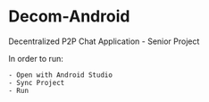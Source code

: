 # Decom-Android
Decentralized P2P Chat Application - Senior Project

In order to run:

    - Open with Android Studio
    - Sync Project
    - Run